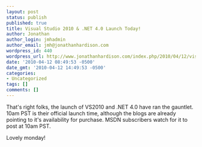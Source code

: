 ```yaml
---
layout: post
status: publish
published: true
title: Visual Studio 2010 & .NET 4.0 Launch Today!
author: Jonathan
author_login: jmhadmin
author_email: jmh@jonathanhardison.com
wordpress_id: 440
wordpress_url: http://www.jonathanhardison.com/index.php/2010/04/12/visual-studio-2010-net-4-0-launch-today/
date: '2010-04-12 08:49:53 -0500'
date_gmt: '2010-04-12 14:49:53 -0500'
categories:
- Uncategorized
tags: []
comments: []
---
```

That's right folks, the launch of VS2010 and .NET 4.0 have ran the gauntlet. 10am PST is their official launch time, although the blogs are already pointing to it's availability for purchase. MSDN subscribers watch for it to post at 10am PST.

Lovely monday!
